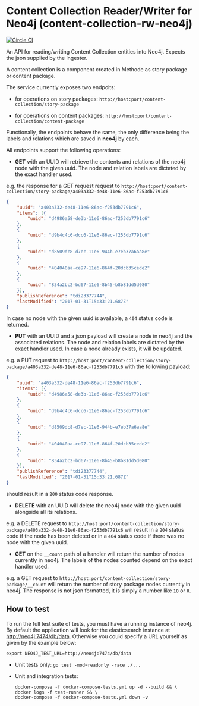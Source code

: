 # Content Collection Reader/Writer for Neo4j (content-collection-rw-neo4j)

[![Circle CI](https://circleci.com/gh/Financial-Times/content-collection-rw-neo4j/tree/master.png?style=shield)](https://circleci.com/gh/Financial-Times/content-collection-rw-neo4j/tree/master)

An API for reading/writing Content Collection entities into Neo4j.
Expects the json supplied by the ingester.

A content collection is a component created in Methode as story package or
content package.

The service currently exposes two endpoits:

- for operations on story packages:
`http://host:port/content-collection/story-package`

- for operations on content packages:
`http://host:port/content-collection/content-package`

Functionally, the endpoints behave the same, the only difference being
the labels and relations which are saved in **neo4j** by each.

All endpoints support the following operations:

- **GET** with an UUID will retrieve the contents and relations
of the neo4j node with the given uuid.
The node and relation labels are dictated by the exact handler used.

e.g. the response for a GET request request to
`http://host:port/content-collection/story-package/a403a332-de48-11e6-86ac-f253db7791c6`
  
```json
{
    "uuid": "a403a332-de48-11e6-86ac-f253db7791c6",
    "items": [{
        "uuid": "d4986a58-de3b-11e6-86ac-f253db7791c6"
    },
    {
        "uuid": "d9b4c4c6-dcc6-11e6-86ac-f253db7791c6"
    },
    {
        "uuid": "d8509dc8-d7ec-11e6-944b-e7eb37a6aa8e"
    },
    {
        "uuid": "404040aa-ce97-11e6-864f-20dcb35cede2"
    },
    {
        "uuid": "834a2bc2-bd67-11e6-8b45-b8b81dd5d080"
    }],
    "publishReference": "tdi23377744",
    "lastModified": "2017-01-31T15:33:21.687Z"
}
```

In case no node with the given uuid is available, a `404` status code is returned.

- **PUT** with an UUID and a json payload will create a node in neo4j
and the associated relations.
The node and relation labels are dictated by the exact handler used.
In case a node already exists, it will be updated.

e.g. a PUT request to `http://host:port/content-collection/story-package/a403a332-de48-11e6-86ac-f253db7791c6`
with the following payload:

```json
{
    "uuid": "a403a332-de48-11e6-86ac-f253db7791c6",
    "items": [{
        "uuid": "d4986a58-de3b-11e6-86ac-f253db7791c6"
    },
    {
        "uuid": "d9b4c4c6-dcc6-11e6-86ac-f253db7791c6"
    },
    {
        "uuid": "d8509dc8-d7ec-11e6-944b-e7eb37a6aa8e"
    },
    {
        "uuid": "404040aa-ce97-11e6-864f-20dcb35cede2"
    },
    {
        "uuid": "834a2bc2-bd67-11e6-8b45-b8b81dd5d080"
    }],
    "publishReference": "tdi23377744",
    "lastModified": "2017-01-31T15:33:21.687Z"
}
```

should result in a `200` status code response.

- **DELETE** with an UUID will delete the neo4j node
with the given uuid alongside all its relations.

e.g. a DELETE request to `http://host:port/content-collection/story-package/a403a332-de48-11e6-86ac-f253db7791c6`
will result in a `204` status code if the node has been deleted or
in a `404` status code if there was no node with the given uuid.

- **GET** on the `__count` path of a handler will return
the number of nodes currently in neo4j.
The labels of the nodes counted depend on the exact handler used.

e.g. a GET request to `http://host:port/content-collection/story-package/__count`
will return the number of story package nodes currently in neo4j.
The response is not json formatted, it is simply a number like `10` or `0`.

## How to test

To run the full test suite of tests, you must have a running instance of neo4j.
By default the application will look for the elasticsearch instance at <http://neo4j:7474/db/data>.
Otherwise you could specify a URL yourself as given by the example below:

```shell
export NEO4J_TEST_URL=http://neo4j:7474/db/data
```

- Unit tests only: `go test -mod=readonly -race ./...`
- Unit and integration tests:

    ```shell
    docker-compose -f docker-compose-tests.yml up -d --build && \
    docker logs -f test-runner && \
    docker-compose -f docker-compose-tests.yml down -v
    ```
